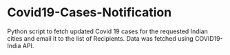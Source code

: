 # Covid19-Cases-Notification
Python script to fetch updated Covid 19 cases for the requested Indian cities and email it to the list of Recipients. Data was fetched using COVID19-India API.
